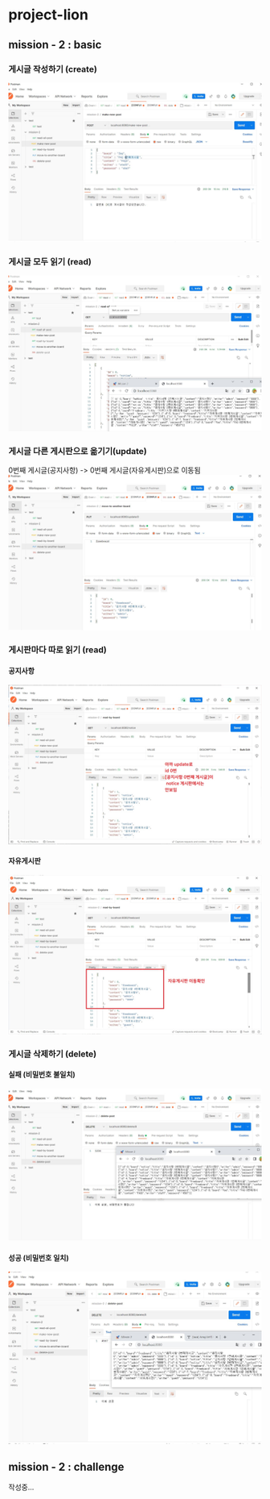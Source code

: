 # project-lion
## mission - 2 : basic

### 게시글 작성하기 (create)
![create](https://github.com/sodaMelon/project-lion/blob/mission-2/mission2/result-image/make-new-post.jpg)

### 게시글 모두 읽기 (read)
![main-list](https://github.com/sodaMelon/project-lion/blob/mission-2/mission2/result-image/read-all.JPG)

### 게시글 다른 게시판으로 옮기기(update)
0번째 게시글(공지사항) -> 0번째 게시글(자유게시판)으로 이동됨
![move](https://github.com/sodaMelon/project-lion/blob/mission-2/mission2/result-image/update.JPG)

### 게시판마다 따로 읽기 (read)
#### 공지사항
![notice](https://github.com/sodaMelon/project-lion/blob/mission-2/mission2/result-image/read-by-board-notice.jpg)

#### 자유게시판
![freeboard](https://github.com/sodaMelon/project-lion/blob/mission-2/mission2/result-image/read-by-board-freeboard.jpg)

### 게시글 삭제하기 (delete)
#### 실패 (비밀번호 불일치)
![delete](https://github.com/sodaMelon/project-lion/blob/mission-2/mission2/result-image/delete-fail.JPG)
#### 성공 (비밀번호 일치)
![delete](https://github.com/sodaMelon/project-lion/blob/mission-2/mission2/result-image/delete-success.JPG)

## mission - 2 : challenge
작성중...
